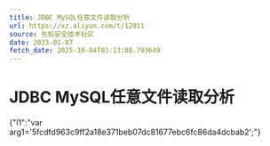 ```yaml
---
title: JDBC MySQL任意文件读取分析
url: https://xz.aliyun.com/t/12011
source: 先知安全技术社区
date: 2023-01-07
fetch_date: 2025-10-04T03:13:08.793649
---
```


# JDBC MySQL任意文件读取分析

{"l1":"var arg1='5fcdfd963c9ff2a18e371beb07dc81677ebc6fc86da4dcbab2';"}